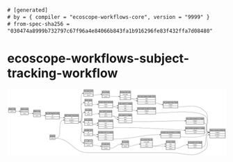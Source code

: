 ```
# [generated]
# by = { compiler = "ecoscope-workflows-core", version = "9999" }
# from-spec-sha256 = "030474a8999b732797c67f96a4e84066b843fa1b916296fe83f432ffa7d08480"

```
# ecoscope-workflows-subject-tracking-workflow

![](graph.png)
